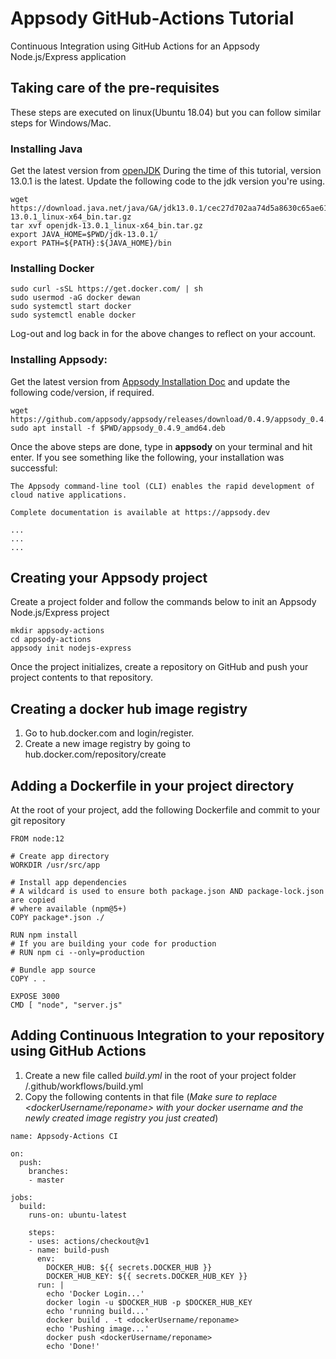# Appsody GitHub-Actions Tutorial
Continuous Integration using GitHub Actions for an Appsody Node.js/Express application

## Taking care of the pre-requisites

These steps are executed on linux(Ubuntu 18.04) but you can follow similar steps for Windows/Mac.

### Installing Java

Get the latest version from [openJDK](https://jdk.java.net)
During the time of this tutorial, version 13.0.1 is the latest. Update the following code to the jdk version you're using.

```
wget https://download.java.net/java/GA/jdk13.0.1/cec27d702aa74d5a8630c65ae61e4305/9/GPL/openjdk-13.0.1_linux-x64_bin.tar.gz
tar xvf openjdk-13.0.1_linux-x64_bin.tar.gz
export JAVA_HOME=$PWD/jdk-13.0.1/
export PATH=${PATH}:${JAVA_HOME}/bin
```

### Installing Docker

```
sudo curl -sSL https://get.docker.com/ | sh
sudo usermod -aG docker dewan
sudo systemctl start docker
sudo systemctl enable docker
```
Log-out and log back in for the above changes to reflect on your account.

### Installing Appsody:

Get the latest version from [Appsody Installation Doc](https://appsody.dev/docs/getting-started/installation/) and update the following code/version, if required.
```
wget https://github.com/appsody/appsody/releases/download/0.4.9/appsody_0.4.9_amd64.deb
sudo apt install -f $PWD/appsody_0.4.9_amd64.deb
```
Once the above steps are done, type in **appsody** on your terminal and hit enter. If you see something like the following, your installation was successful:
```
The Appsody command-line tool (CLI) enables the rapid development of cloud native applications.

Complete documentation is available at https://appsody.dev

...
...
...
```

## Creating your Appsody project

Create a project folder and follow the commands below to init an Appsody Node.js/Express project

```
mkdir appsody-actions
cd appsody-actions
appsody init nodejs-express
```
Once the project initializes, create a repository on GitHub and push your project contents to that repository.

## Creating a docker hub image registry

1. Go to hub.docker.com and login/register.
2. Create a new image registry by going to hub.docker.com/repository/create

## Adding a Dockerfile in your project directory

At the root of your project, add the following Dockerfile and commit to your git repository

```
FROM node:12

# Create app directory
WORKDIR /usr/src/app

# Install app dependencies
# A wildcard is used to ensure both package.json AND package-lock.json are copied
# where available (npm@5+)
COPY package*.json ./

RUN npm install
# If you are building your code for production
# RUN npm ci --only=production

# Bundle app source
COPY . .

EXPOSE 3000
CMD [ "node", "server.js" 
```

## Adding Continuous Integration to your repository using GitHub Actions

1. Create a new file called *build.yml* in the root of your project folder /.github/workflows/build.yml
2. Copy the following contents in that file (*Make sure to replace <dockerUsername/reponame> with your docker username and the newly created image registry you just created*)
```
name: Appsody-Actions CI

on:
  push:
    branches:
    - master

jobs:
  build:
    runs-on: ubuntu-latest

    steps:
    - uses: actions/checkout@v1
    - name: build-push
      env:
        DOCKER_HUB: ${{ secrets.DOCKER_HUB }}
        DOCKER_HUB_KEY: ${{ secrets.DOCKER_HUB_KEY }}
      run: |
        echo 'Docker Login...'
        docker login -u $DOCKER_HUB -p $DOCKER_HUB_KEY
        echo 'running build...'
        docker build . -t <dockerUsername/reponame>
        echo 'Pushing image...'
        docker push <dockerUsername/reponame>
        echo 'Done!'
```       
